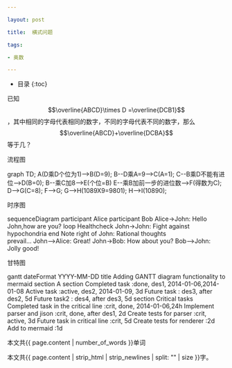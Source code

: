 ```yaml
---

layout: post

title:  横式问题

tags:

- 奥数

---
```


* 目录
{:toc}

已知
$$\overline{ABCD}\times D =\overline{DCB1}$$
，其中相同的字母代表相同的数字，不同的字母代表不同的数字，那么
$$\overline{ABCD}+\overline{DCBA}$$等于几？

流程图

<div class="mermaid">
graph TD;
A(D乘D个位为1)-->B(D=9);
B--D乘A=9-->C(A=1);
C--B乘D不能有进位-->D(B=0);
B--乘C加8-->E(个位=B)
E--乘B加前一步的进位数-->F(得数为C);
D-->G(C=8);
F-->G;
G-->H(1089X9=9801);
H-->I(10890);

</div>

时序图

<div class="mermaid">
sequenceDiagram
    participant Alice
    participant Bob
    Alice->John: Hello John,how are you?
    loop Healthcheck
        John->John: Fight against hypochondria
    end
    Note right of John: Rational thoughts <br/>prevail...
    John-->Alice: Great!
    John->Bob: How about you?
    Bob-->John: Jolly good!
</div>

甘特图

<div class="mermaid">
gantt
        dateFormat YYYY-MM-DD
        title Adding GANTT diagram functionality to mermaid
        section A section
        Completed task :done, des1, 2014-01-06,2014-01-08
        Active task :active, des2, 2014-01-09, 3d
        Future task : des3, after des2, 5d
        Future task2 : des4, after des3, 5d
        section Critical tasks
        Completed task in the critical line :crit, done, 2014-01-06,24h
        Implement parser and jison :crit, done, after des1, 2d
        Create tests for parser :crit, active, 3d
        Future task in critical line :crit, 5d
        Create tests for renderer :2d
        Add to mermaid :1d
</div>


本文共{{ page.content | number_of_words }}单词


本文共{{ page.content | strip_html | strip_newlines | split: "" | size }}字。

